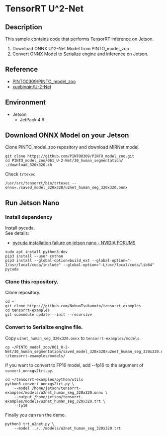 # TensorRT U^2-Net

## Description
This sample contains code that performs TensorRT inference on Jetson.
1. Download ONNX U^2-Net Model from PINTO_model_zoo.
2. Convert ONNX Model to Serialize engine and inference on Jetson.

## Reference
- [PINTO0309/PINTO_model_zoo](https://github.com/PINTO0309/PINTO_model_zoo)
- [xuebinqin/U-2-Net](https://github.com/xuebinqin/U-2-Net)

## Environment
- Jetson
  - JetPack 4.6

## Download ONNX Model on your Jetson

Clone PINTO_model_zoo repository and download MIRNet model.
```
git clone https://github.com/PINTO0309/PINTO_model_zoo.git
cd PINTO_model_zoo/061_U-2-Net/30_human_segmentation/
./download_320x320.sh
```

Check `trtexec`
```
/usr/src/tensorrt/bin/trtexec --onnx=./saved_model_320x320/u2net_human_seg_320x320.onnx
```

## Run Jetson Nano

### Install dependency
Install pycuda.  
See details:
- [pycuda installation failure on jetson nano - NVIDIA FORUMS](https://forums.developer.nvidia.com/t/pycuda-installation-failure-on-jetson-nano/77152/22)
```
sudo apt install python3-dev
pip3 install --user cython
pip3 install --global-option=build_ext --global-option="-I/usr/local/cuda/include" --global-option="-L/usr/local/cuda/lib64" pycuda
```

### Clone this repository.
Clone repository.
```
cd ~
git clone https://github.com/NobuoTsukamoto/tensorrt-examples
cd tensorrt-examples
git submodule update --init --recursive
```

### Convert to Serialize engine file.
Copy `u2net_human_seg_320x320.onnx` to `tensorrt-examples/models`.
```
cp ~/PINTO_model_zoo/061_U-2-Net/30_human_segmentation/saved_model_320x320/u2net_human_seg_320x320.onnx ~/tensorrt-examples/models/
```

If you want to convert to FP16 model, add --fp16 to the argument of `convert_onnxgs2trt.py`.
```
cd ~/tensorrt-examples/python/utils
python3 convert_onnxgs2trt.py \
    --model /home/jetson/tensorrt-examples/models/u2net_human_seg_320x320.onnx \
    --output /home/jetson/tensorrt-examples/models/u2net_human_seg_320x320.trt \
    --fp16
```

Finally you can run the demo.
```
python3 trt_u2net.py \
    --model ../../models/u2net_human_seg_320x320.trt
```
